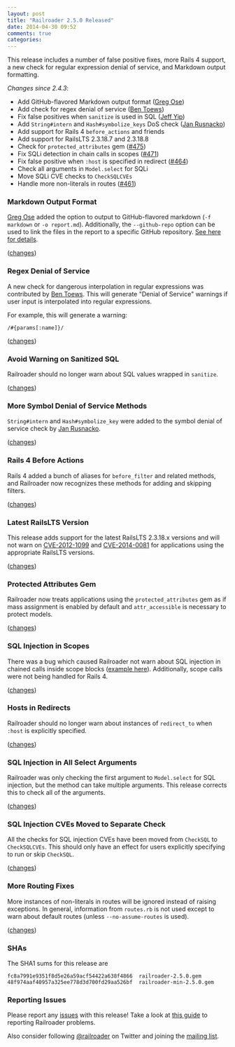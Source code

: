 ```yaml
---
layout: post
title: "Railroader 2.5.0 Released"
date: 2014-04-30 09:52
comments: true
categories: 
---
```


This release includes a number of false positive fixes, more Rails 4 support, a new check for regular expression denial of service, and Markdown output formatting.

_Changes since 2.4.3_:

 * Add GitHub-flavored Markdown output format ([Greg Ose](https://github.com/gregose))
 * Add check for regex denial of service ([Ben Toews](https://github.com/mastahyeti))
 * Fix false positives when `sanitize` is used in SQL ([Jeff Yip](https://github.com/jeffyip))
 * Add `String#intern` and `Hash#symbolize_keys` DoS check ([Jan Rusnacko](https://github.com/jrusnack))
 * Add support for Rails 4 `before_actions` and friends
 * Add support for RailsLTS 2.3.18.7 and 2.3.18.8
 * Check for `protected_attributes` gem ([#475](https://github.com/presidentbeef/railroader/issues/475))
 * Fix SQLi detection in chain calls in scopes ([#471](https://github.com/presidentbeef/railroader/issues/471))
 * Fix false positive when `:host` is specified in redirect ([#464](https://github.com/presidentbeef/railroader/issues/464))
 * Check all arguments in `Model.select` for SQLi
 * Move SQLi CVE checks to `CheckSQLCVEs`
 * Handle more non-literals in routes ([#461](https://github.com/presidentbeef/railroader/issues/461))

### Markdown Output Format

[Greg Ose](https://github.com/gregose) added the option to output to GitHub-flavored markdown (`-f markdown` or `-o report.md`). Additionally, the `--github-repo` option can be used to link the files in the report to a specific GitHub repository. [See here for details](https://github.com/presidentbeef/railroader/pull/463).

([changes](https://github.com/presidentbeef/railroader/pull/463))

### Regex Denial of Service

A new check for dangerous interpolation in regular expressions was contributed by [Ben Toews](https://github.com/mastahyeti). This will generate "Denial of Service" warnings if user input is interpolated into regular expressions.

For example, this will generate a warning:

    /#{params[:name]}/

([changes](https://github.com/presidentbeef/railroader/pull/454))

### Avoid Warning on Sanitized SQL

Railroader should no longer warn about SQL values wrapped in `sanitize`.

([changes](https://github.com/presidentbeef/railroader/commit/cd9093d890b7a16f117d11a0ae6af281ecbb648d))

### More Symbol Denial of Service Methods

`String#intern` and `Hash#symbolize_key` were added to the symbol denial of service check by [Jan Rusnacko](https://github.com/jrusnack).

([changes](https://github.com/presidentbeef/railroader/pull/470))

### Rails 4 Before Actions

Rails 4 added a bunch of aliases for `before_filter` and related methods, and Railroader now recognizes these methods for adding and skipping filters.

([changes](https://github.com/presidentbeef/railroader/pull/480))

### Latest RailsLTS Version

This release adds support for the latest RailsLTS 2.3.18.x versions and will not warn on [CVE-2012-1099](https://groups.google.com/d/msg/rubyonrails-security/CdoMUVpsRmQ/iFRwR1xPym8J) and [CVE-2014-0081](https://groups.google.com/d/msg/rubyonrails-security/tfp6gZCtzr4/j8LUHmu7fIEJ) for applications using the appropriate RailsLTS versions.

([changes](https://github.com/presidentbeef/railroader/pull/481))

### Protected Attributes Gem

Railroader now treats applications using the `protected_attributes` gem as if mass assignment is enabled by default and `attr_accessible` is necessary to protect models. 

([changes](https://github.com/presidentbeef/railroader/pull/477))

### SQL Injection in Scopes

There was a bug which caused Railroader not warn about SQL injection in chained calls inside scope blocks ([example here](https://github.com/presidentbeef/railroader/issues/471)). Additionally, scope calls were not being handled for Rails 4.

([changes](https://github.com/presidentbeef/railroader/pull/472))

### Hosts in Redirects

Railroader should no longer warn about instances of `redirect_to` when `:host` is explicitly specified.

([changes](https://github.com/presidentbeef/railroader/pull/465))

### SQL Injection in All Select Arguments

Railroader was only checking the first argument to `Model.select` for SQL injection, but the method can take multiple arguments. This release corrects this to check all of the arguments.

([changes](https://github.com/presidentbeef/railroader/pull/468))

### SQL Injection CVEs Moved to Separate Check

All the checks for SQL injection CVEs have been moved from `CheckSQL` to `CheckSQLCVEs`. This should only have an effect for users explicitly specifying to run or skip `CheckSQL`.

([changes](https://github.com/presidentbeef/railroader/pull/478))

### More Routing Fixes 

More instances of non-literals in routes will be ignored instead of raising exceptions. In general, information from `routes.rb` is not used except to warn about default routes (unless `--no-assume-routes` is used).

([changes](https://github.com/presidentbeef/railroader/pull/462))

### SHAs

The SHA1 sums for this release are

    fc8a7991e9351f8d5e26a59acf54422a638f4866  railroader-2.5.0.gem
    48f974aaf40957a325ee778d3d700fd29aa526bf  railroader-min-2.5.0.gem

### Reporting Issues

Please report any [issues](https://github.com/presidentbeef/railroader/issues) with this release! Take a look at [this guide](https://github.com/presidentbeef/railroader/wiki/How-to-Report-a-Railroader-Issue) to reporting Railroader problems.

Also consider following [@railroader](https://twitter.com/railroader) on Twitter and joining the [mailing list](http://railroaderscanner.org/contact/). 
